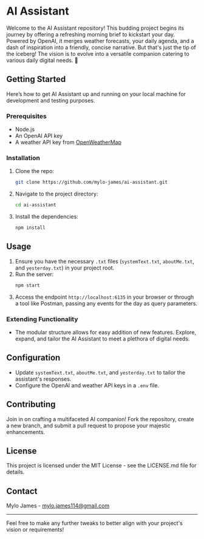 # AI Assistant

Welcome to the AI Assistant repository! This budding project begins its journey by offering a refreshing morning brief to kickstart your day. Powered by OpenAI, it merges weather forecasts, your daily agenda, and a dash of inspiration into a friendly, concise narrative. But that's just the tip of the iceberg! The vision is to evolve into a versatile companion catering to various daily digital needs. 🚀

## Getting Started

Here’s how to get AI Assistant up and running on your local machine for development and testing purposes.

### Prerequisites

- Node.js
- An OpenAI API key
- A weather API key from [OpenWeatherMap](https://openweathermap.org/api)

### Installation

1. Clone the repo:
   ```bash
   git clone https://github.com/mylo-james/ai-assistant.git
   ```
2. Navigate to the project directory:
   ```bash
   cd ai-assistant
   ```
3. Install the dependencies:
   ```bash
   npm install
   ```

## Usage

1. Ensure you have the necessary `.txt` files (`systemText.txt`, `aboutMe.txt`, and `yesterday.txt`) in your project root.
2. Run the server:
   ```bash
   npm start
   ```
3. Access the endpoint `http://localhost:6135` in your browser or through a tool like Postman, passing any events for the day as query parameters.

### Extending Functionality

- The modular structure allows for easy addition of new features. Explore, expand, and tailor the AI Assistant to meet a plethora of digital needs.

## Configuration

- Update `systemText.txt`, `aboutMe.txt`, and `yesterday.txt` to tailor the assistant's responses.
- Configure the OpenAI and weather API keys in a `.env` file.

## Contributing

Join in on crafting a multifaceted AI companion! Fork the repository, create a new branch, and submit a pull request to propose your majestic enhancements.

## License

This project is licensed under the MIT License - see the LICENSE.md file for details.

## Contact

Mylo James - mylo.james114@gmail.com

---

Feel free to make any further tweaks to better align with your project's vision or requirements!
